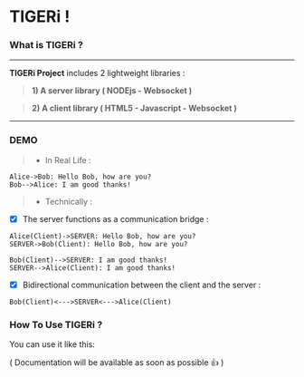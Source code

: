 TIGERi !
 ===================

### What is TIGERi ?

----------

 **TIGERi Project** includes 2 lightweight libraries :
 
> **1) A server library ( NODEjs - Websocket )** 

> **2) A client library ( HTML5 - Javascript - Websocket )** 

----------
### DEMO 

> - In Real Life :
```sequence
Alice->Bob: Hello Bob, how are you?
Bob-->Alice: I am good thanks!
```

> - Technically :

   - [x] The server functions as a communication bridge  : 
   ```sequence
   Alice(Client)->SERVER: Hello Bob, how are you?
   SERVER->Bob(Client): Hello Bob, how are you?

   Bob(Client)-->SERVER: I am good thanks!
   SERVER-->Alice(Client): I am good thanks!
   ```

   - [x] Bidirectional communication between the client and the server :
   ```sequence
   Bob(Client)<--->SERVER<--->Alice(Client)
   ```

### How To Use TIGERi ?

You can use it like this:

( Documentation will be available as soon as possible :+1: )
